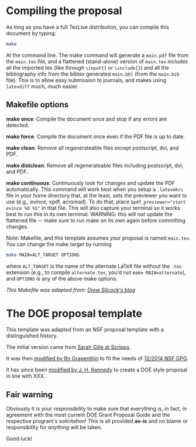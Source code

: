 Compiling the proposal
======================

As long as you have a full TexLive distribution, you can compile this document
by typing:

```sh
make
```

At the command line. The make command will generate a `main.pdf` file from the
`main.tex` file, and a flattened (stand-alone) version of `main.tex` includes
all the imported tex (like through `\input{}` or `\include{}`) and all the
bibliography info from the bibtex generated `main.bbl` (from the `main.bib`
file). This is to allow easy submission to journals, and makes using `latexdiff`
much, much easier. 


Makefile options
----------------

__make once__: Compile the document once and stop if any errors are detected. 

__make force__: Compile the document once even if the PDF file is up to date. 

__make clean__: Remove all regenerateable files except postscript, dvi, and PDF. 

__make distclean__: Remove all regenerateable files including postscript, dvi,
and PDF. 

__make continuous__: Continuously look for changes and update the PDF
automatically. This command will work best when you setup a `.latexmkrc` file in
your home directory that, at the least, sets the previewer you want to use
(e.g., evince, xpdf, acroread). To do that, place `$pdf_previewer="start evince
%O %S"` in that file. This will also capture your terminal so it works best to
run this in its own terminal. WARNING: this will _not_ update the flattened
file -- make sure to run make on its own again before committing changes. 

Note: Makefile, and this template assumes your proposal is named `main.tex`. You
can change the make target by running

```sh
make MAIN=ALT_TARGET OPTIONS
```

where `ALT_TARGET` is the name of the alternate LaTeX file without the `.tex`
extension (e.g., to compile `alternate.tex`, you'd run `make MAIN=alternate`),
and `OPTIONS` is any of the above make options.

_This Makefile was adapted from: [Drew Silcock's blog](https://drewsilcock.co.uk/using-make-and-latexmk)_


The DOE proposal template
=========================

This template was adapted from an NSF proposal template with a distinguished
history. 

The initial version came from [Sarah Gille at Scripps][Sarah]. 

It was then [modified by Rn Grapenthin][Rn] to fit the needs of 
[12/2014 NSF GPG][NSF GPG].

It has since been [modified by J. H. Kennedy][jhkennedy] to create a DOE style
proposal in line with XXX.


Fair warning
------------

Obviously it is your responsibility to make sure that everything is, in fact, in
agreement with the most current DOE Grant Proposal Guide and the respective
program's solicitation!  This is all provided __as-is__ and no blame or
responsibility for _anything_ will be taken.

Good luck!



[Sarah]: http://www-pord.ucsd.edu/~sgille/how_to/proposal_prep.html
[Rn]: https://github.com/rgrapenthin/nsf_latex_template
[NSF GPG]: http://www.nsf.gov/publications/pub_summ.jsp?ods_key=gpg
[jhkennedy]: https://github.com/jhkennedy/DOE_latex_template
